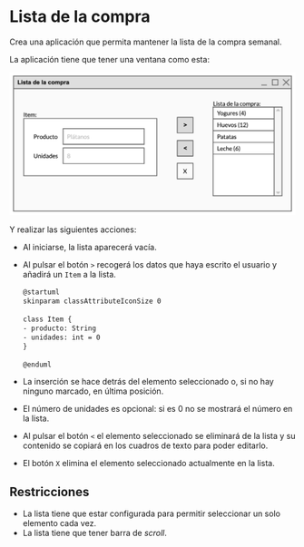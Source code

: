 # Lista de la compra

Crea una aplicación que permita mantener la lista de la compra semanal.

La aplicación tiene que tener una ventana como esta:

![](lista-compra.png)

Y realizar las siguientes acciones:

- Al iniciarse, la lista aparecerá vacía.
- Al pulsar el botón `>` recogerá los datos que haya escrito el usuario y añadirá un `Item` a la lista.

    ```plantuml
    @startuml
    skinparam classAttributeIconSize 0
    
    class Item {
    - producto: String
    - unidades: int = 0
    }
    
    @enduml
    ```

- La inserción se hace detrás del elemento seleccionado o, si no hay ninguno marcado, en última posición.
- El número de unidades es opcional: si es 0 no se mostrará el número en la lista.
- Al pulsar el botón `<` el elemento seleccionado se eliminará de la lista y su contenido se copiará en los cuadros de texto para poder editarlo.
- El botón `X` elimina el elemento seleccionado actualmente en la lista.

## Restricciones

- La lista tiene que estar configurada para permitir seleccionar un solo elemento cada vez.
- La lista tiene que tener barra de _scroll_.
